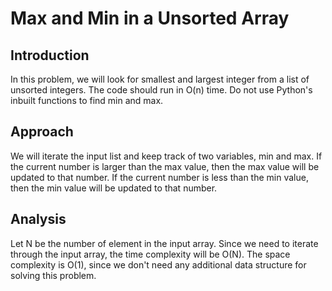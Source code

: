 # Max and Min in a Unsorted Array

## Introduction
In this problem, we will look for smallest and largest integer from a list of unsorted integers. The code should run in O(n) time. Do not use Python's inbuilt functions to find min and max.

## Approach
We will iterate the input list and keep track of two variables, min and max. If the current number is larger than the max value, then the max value will be updated to that number. If the current number is less than the min value, then the min value will be updated to that number.

## Analysis
Let N be the number of element in the input array. Since we need to iterate through the input array, the time complexity will be O(N). The space complexity is O(1), since we don't need any additional data structure for solving this problem.
